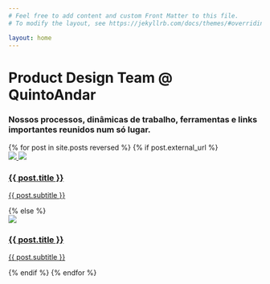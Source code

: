 ```yaml
---
# Feel free to add content and custom Front Matter to this file.
# To modify the layout, see https://jekyllrb.com/docs/themes/#overriding-theme-defaults

layout: home
---
```

<div class="container">  
  <div class="container-header">
    <h1>Product Design Team @ QuintoAndar</h1>
    <h3>Nossos processos, dinâmicas de trabalho, ferramentas e links importantes reunidos num só lugar.</h3>
  </div>
  <div class="container-cards">
    {% for post in site.posts reversed %}
      {% if post.external_url %}
        <a href="{{ post.external_url }}" class="{{ post.paddingtype }}" target="_blank">
          <div class="post-card">
            <div class="ico-container">
              <img src="{{site.baseurl}}/assets/img/{{ post.image }}">
              <img src="{{site.baseurl}}/assets/img/external.svg">
            </div>
            <div class="card-content">
              <h3>{{ post.title }}</h3>
              <p>{{ post.subtitle }}</p>
            </div>
          </div>
        </a>
      {% else %}
      <a href="{{site.baseurl}}/{{ post.url }}" class="{{ post.paddingtype }}">
      	<div class="post-card">
      		<img src="{{site.baseurl}}/assets/img/{{ post.image }}">
      		<div class="card-content">
        		<h3>{{ post.title }}</h3>
        		<p>{{ post.subtitle }}</p>
        	</div>
        </div>
      </a>
      {% endif %}
    {% endfor %}
  </div>
</div>
